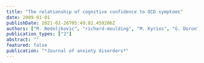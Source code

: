 ```yaml
---
title: "The relationship of cognitive confidence to OCD symptoms"
date: 2009-01-01
publishDate: 2021-02-26T05:49:02.459206Z
authors: ["M. Nedeljkovic", "richard-moulding", "M. Kyrios", "G. Doron"]
publication_types: ["2"]
abstract: ""
featured: false
publication: "*Journal of anxiety disorders*"
---
```


